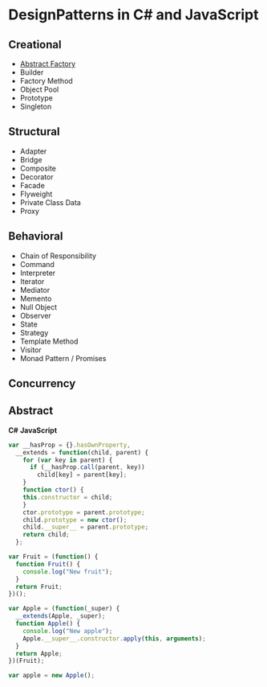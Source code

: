 # DesignPatterns in C# and JavaScript

## Creational

- [Abstract Factory](#abstract)
- Builder
- Factory Method
- Object Pool
- Prototype
- Singleton

## Structural

- Adapter
- Bridge
- Composite
- Decorator
- Facade
- Flyweight
- Private Class Data
- Proxy

## Behavioral

- Chain of Responsibility
- Command
- Interpreter
- Iterator
- Mediator
- Memento
- Null Object
- Observer
- State
- Strategy
- Template Method
- Visitor
- Monad Pattern / Promises

## Concurrency

## Abstract
**C#**
**JavaScript**
```js
var __hasProp = {}.hasOwnProperty,
  __extends = function(child, parent) { 
    for (var key in parent) { 
      if (__hasProp.call(parent, key)) 
        child[key] = parent[key]; 
    } 
    function ctor() { 
    this.constructor = child; 
    } 
    ctor.prototype = parent.prototype; 
    child.prototype = new ctor(); 
    child.__super__ = parent.prototype; 
    return child; 
  };

var Fruit = (function() {
  function Fruit() {
    console.log("New fruit");
  }
  return Fruit;
})();

var Apple = (function(_super) {
  __extends(Apple, _super);
  function Apple() {
    console.log("New apple");
    Apple.__super__.constructor.apply(this, arguments);
  }
  return Apple;
})(Fruit);

var apple = new Apple();
```
